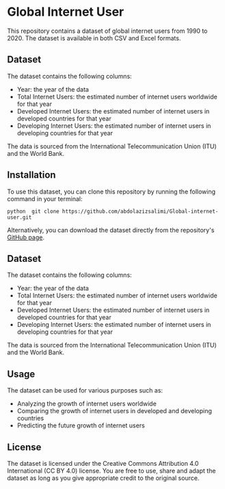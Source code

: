 # Global Internet User

This repository contains a dataset of global internet users from 1990 to 2020. The dataset is available in both CSV and Excel formats.

## Dataset

The dataset contains the following columns:

- Year: the year of the data
- Total Internet Users: the estimated number of internet users worldwide for that year
- Developed Internet Users: the estimated number of internet users in developed countries for that year
- Developing Internet Users: the estimated number of internet users in developing countries for that year

The data is sourced from the International Telecommunication Union (ITU) and the World Bank.


## Installation

To use this dataset, you can clone this repository by running the following command in your terminal:

`python  git clone https://github.com/abdolazizsalimi/Global-internet-user.git`



Alternatively, you can download the dataset directly from the repository's [GitHub page](https://github.com/abdolazizsalimi/Global-internet-user).

## Dataset

The dataset contains the following columns:

- Year: the year of the data
- Total Internet Users: the estimated number of internet users worldwide for that year
- Developed Internet Users: the estimated number of internet users in developed countries for that year
- Developing Internet Users: the estimated number of internet users in developing countries for that year

The data is sourced from the International Telecommunication Union (ITU) and the World Bank.

## Usage

The dataset can be used for various purposes such as:

- Analyzing the growth of internet users worldwide
- Comparing the growth of internet users in developed and developing countries
- Predicting the future growth of internet users

## License

The dataset is licensed under the Creative Commons Attribution 4.0 International (CC BY 4.0) license. You are free to use, share and adapt the dataset as long as you give appropriate credit to the original source.

